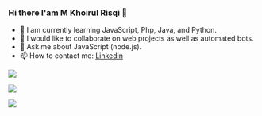 ### Hi there I'am M Khoirul Risqi 👋


- 🌱 I am currently learning JavaScript, Php, Java, and Python. 
- 👯 I would like to collaborate on web projects as well as automated bots.
- 💬 Ask me about JavaScript (node.js).
- 📫 How to contact me: [Linkedin](https://www.linkedin.com/in/khoirulrisqi)

![](https://github-readme-stats.vercel.app/api?username=risqikhoirul&show_icons=true&include_all_commits=true)

![](https://github-readme-streak-stats.herokuapp.com/?user=risqikhoirul)

![](https://github-readme-stats.vercel.app/api/top-langs/?username=risqikhoirul&layout=compact&langs_count=12)
